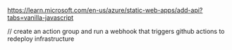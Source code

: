 https://learn.microsoft.com/en-us/azure/static-web-apps/add-api?tabs=vanilla-javascript

// create an action group and run a webhook that triggers github actions to redeploy infrastructure
